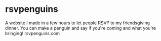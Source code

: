 # rsvpenguins

A website I made in a few hours to let people RSVP to my friendsgiving dinner. You can make a penguin and say if you're coming and what you're bringing! rsvpenguins.com
